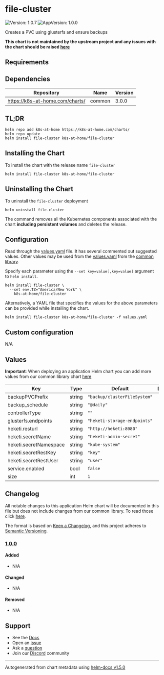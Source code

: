 # file-cluster

![Version: 1.0.7](https://img.shields.io/badge/Version-1.0.7-informational?style=flat-square) ![AppVersion: 1.0.0](https://img.shields.io/badge/AppVersion-1.0.0-informational?style=flat-square)

Creates a PVC using glusterfs and ensure backups

**This chart is not maintained by the upstream project and any issues with the chart should be raised [here](https://github.com/k8s-at-home/charts/issues/new/choose)**

## Requirements

## Dependencies

| Repository | Name | Version |
|------------|------|---------|
| https://k8s-at-home.com/charts/ | common | 3.0.0 |

## TL;DR

```console
helm repo add k8s-at-home https://k8s-at-home.com/charts/
helm repo update
helm install file-cluster k8s-at-home/file-cluster
```

## Installing the Chart

To install the chart with the release name `file-cluster`

```console
helm install file-cluster k8s-at-home/file-cluster
```

## Uninstalling the Chart

To uninstall the `file-cluster` deployment

```console
helm uninstall file-cluster
```

The command removes all the Kubernetes components associated with the chart **including persistent volumes** and deletes the release.

## Configuration

Read through the [values.yaml](./values.yaml) file. It has several commented out suggested values.
Other values may be used from the [values.yaml](../common/values.yaml) from the [common library](../common).

Specify each parameter using the `--set key=value[,key=value]` argument to `helm install`.

```console
helm install file-cluster \
  --set env.TZ="America/New York" \
    k8s-at-home/file-cluster
```

Alternatively, a YAML file that specifies the values for the above parameters can be provided while installing the chart.

```console
helm install file-cluster k8s-at-home/file-cluster -f values.yaml
```

## Custom configuration

N/A

## Values

**Important**: When deploying an application Helm chart you can add more values from our common library chart [here](https://github.com/k8s-at-home/charts/tree/master/charts/common/)

| Key | Type | Default | Description |
|-----|------|---------|-------------|
| backupPVCPrefix | string | `"backup/clusterFileSystem"` |  |
| backup_schedule | string | `"@daily"` |  |
| controllerType | string | `""` |  |
| glusterfs.endpoints | string | `"heketi-storage-endpoints"` |  |
| heketi.resturl | string | `"http://heketi:8080"` |  |
| heketi.secretName | string | `"heketi-admin-secret"` |  |
| heketi.secretNamespace | string | `"kube-system"` |  |
| heketi.secretRestKey | string | `"key"` |  |
| heketi.secretRestUser | string | `"user"` |  |
| service.enabled | bool | `false` |  |
| size | int | `1` |  |

## Changelog

All notable changes to this application Helm chart will be documented in this file but does not include changes from our common library. To read those click [here](https://github.com/k8s-at-home/charts/tree/master/charts/common/README.md#Changelog).

The format is based on [Keep a Changelog](https://keepachangelog.com/en/1.0.0/), and this project adheres to [Semantic Versioning](https://semver.org/spec/v2.0.0.html).

### [1.0.0]

#### Added

- N/A

#### Changed

- N/A

#### Removed

- N/A

[1.0.0]: #1.0.0

## Support

- See the [Docs](https://docs.k8s-at-home.com/our-helm-charts/getting-started/)
- Open an [issue](https://github.com/k8s-at-home/charts/issues/new/choose)
- Ask a [question](https://github.com/k8s-at-home/organization/discussions)
- Join our [Discord](https://discord.gg/sTMX7Vh) community

----------------------------------------------
Autogenerated from chart metadata using [helm-docs v1.5.0](https://github.com/norwoodj/helm-docs/releases/v1.5.0)